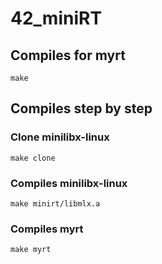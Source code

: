 # 42_miniRT



## Compiles for myrt

```
make
```



## Compiles step by step

### Clone minilibx-linux

```
make clone
```

### Compiles minilibx-linux

```
make minirt/libmlx.a
```

### Compiles myrt

```
make myrt
```

